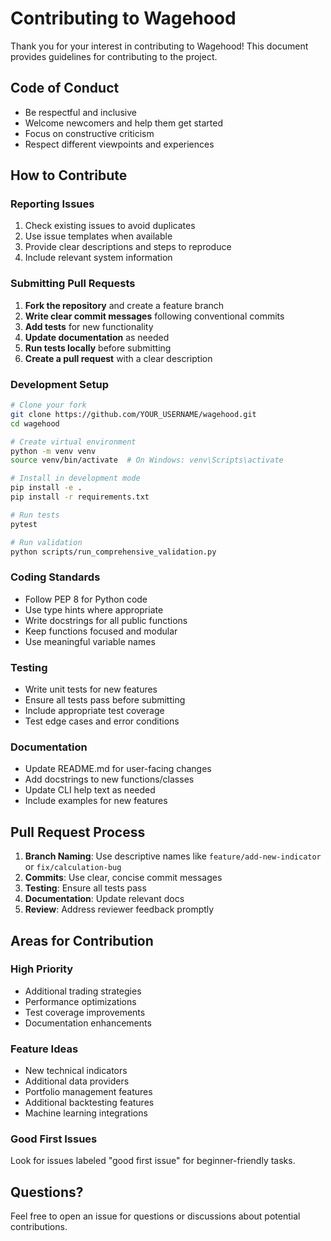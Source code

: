 # Contributing to Wagehood

Thank you for your interest in contributing to Wagehood! This document provides guidelines for contributing to the project.

## Code of Conduct

- Be respectful and inclusive
- Welcome newcomers and help them get started
- Focus on constructive criticism
- Respect different viewpoints and experiences

## How to Contribute

### Reporting Issues

1. Check existing issues to avoid duplicates
2. Use issue templates when available
3. Provide clear descriptions and steps to reproduce
4. Include relevant system information

### Submitting Pull Requests

1. **Fork the repository** and create a feature branch
2. **Write clear commit messages** following conventional commits
3. **Add tests** for new functionality
4. **Update documentation** as needed
5. **Run tests locally** before submitting
6. **Create a pull request** with a clear description

### Development Setup

```bash
# Clone your fork
git clone https://github.com/YOUR_USERNAME/wagehood.git
cd wagehood

# Create virtual environment
python -m venv venv
source venv/bin/activate  # On Windows: venv\Scripts\activate

# Install in development mode
pip install -e .
pip install -r requirements.txt

# Run tests
pytest

# Run validation
python scripts/run_comprehensive_validation.py
```

### Coding Standards

- Follow PEP 8 for Python code
- Use type hints where appropriate
- Write docstrings for all public functions
- Keep functions focused and modular
- Use meaningful variable names

### Testing

- Write unit tests for new features
- Ensure all tests pass before submitting
- Include appropriate test coverage
- Test edge cases and error conditions

### Documentation

- Update README.md for user-facing changes
- Add docstrings to new functions/classes
- Update CLI help text as needed
- Include examples for new features

## Pull Request Process

1. **Branch Naming**: Use descriptive names like `feature/add-new-indicator` or `fix/calculation-bug`
2. **Commits**: Use clear, concise commit messages
3. **Testing**: Ensure all tests pass
4. **Documentation**: Update relevant docs
5. **Review**: Address reviewer feedback promptly

## Areas for Contribution

### High Priority
- Additional trading strategies
- Performance optimizations
- Test coverage improvements
- Documentation enhancements

### Feature Ideas
- New technical indicators
- Additional data providers
- Portfolio management features
- Additional backtesting features
- Machine learning integrations

### Good First Issues
Look for issues labeled "good first issue" for beginner-friendly tasks.

## Questions?

Feel free to open an issue for questions or discussions about potential contributions.